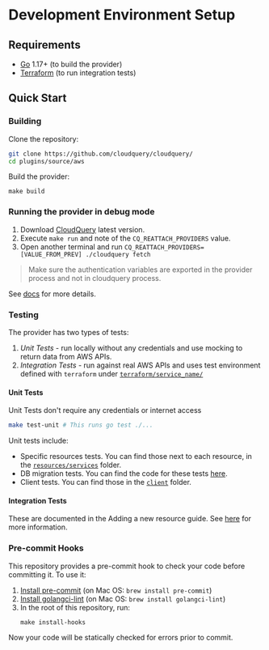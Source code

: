 # Development Environment Setup

## Requirements
 * [Go](https://go.dev/doc/install) 1.17+ (to build the provider)
 * [Terraform](https://www.terraform.io/downloads) (to run integration tests)

## Quick Start

### Building

Clone the repository:

```bash
git clone https://github.com/cloudquery/cloudquery/
cd plugins/source/aws
```

Build the provider:

```
make build
```

### Running the provider in debug mode

1. Download [CloudQuery](https://github.com/cloudquery/cloudquery) latest version.
1. Execute `make run` and note of the `CQ_REATTACH_PROVIDERS` value.
1. Open another terminal and run `CQ_REATTACH_PROVIDERS=[VALUE_FROM_PREV] ./cloudquery fetch` 

> Make sure the authentication variables are exported in the provider process and not in cloudquery process.

See [docs](https://docs.cloudquery.io/docs/developers/debugging) for more details.

### Testing

The provider has two types of tests:

1. *Unit Tests* - run locally without any credentials and use mocking to return data from AWS APIs.
2. *Integration Tests* - run against real AWS APIs and uses test environment defined with `terraform` under [`terraform/service_name/`](../../terraform)

#### Unit Tests

Unit Tests don't require any credentials or internet access

```bash
make test-unit # This runs go test ./...
```

Unit tests include:
- Specific resources tests. You can find those next to each resource, in the [`resources/services`](../../resources/services) folder.
- DB migration tests. You can find the code for these tests [here](../../resources/provider/provider_test.go).
- Client tests. You can find those in the [`client`](../../client) folder.

#### Integration Tests

These are documented in the Adding a new resource guide. See [here](./adding_a_new_resource.md#integration-tests) for more information.

### Pre-commit Hooks

This repository provides a pre-commit hook to check your code before committing it. To use it:

 1. [Install pre-commit](https://pre-commit.com/) (on Mac OS: `brew install pre-commit`)
 2. [Install golangci-lint](https://golangci-lint.run/usage/install/#local-installation) (on Mac OS: `brew install golangci-lint`)
 3. In the root of this repository, run:
    ```shell
    make install-hooks
    ```

Now your code will be statically checked for errors prior to commit. 
